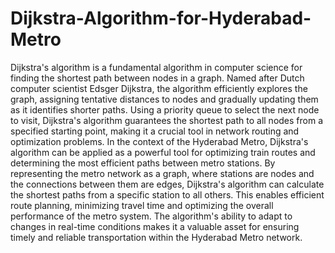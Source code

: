 # Dijkstra-Algorithm-for-Hyderabad-Metro

Dijkstra's algorithm is a fundamental algorithm in computer science for finding the shortest path between nodes in a graph. Named after Dutch computer scientist Edsger Dijkstra, the algorithm efficiently explores the graph, assigning tentative distances to nodes and gradually updating them as it identifies shorter paths. Using a priority queue to select the next node to visit, Dijkstra's algorithm guarantees the shortest path to all nodes from a specified starting point, making it a crucial tool in network routing and optimization problems.
In the context of the Hyderabad Metro, Dijkstra's algorithm can be applied as a powerful tool for optimizing train routes and determining the most efficient paths between metro stations. By representing the metro network as a graph, where stations are nodes and the connections between them are edges, Dijkstra's algorithm can calculate the shortest paths from a specific station to all others. This enables efficient route planning, minimizing travel time and optimizing the overall performance of the metro system. The algorithm's ability to adapt to changes in real-time conditions makes it a valuable asset for ensuring timely and reliable transportation within the Hyderabad Metro network.
